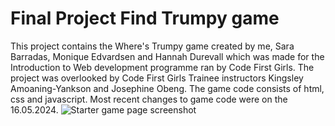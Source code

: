 # Final Project Find Trumpy game
This project contains the Where's Trumpy game created by me, Sara Barradas, Monique Edvardsen and Hannah Durevall which was made for the Introduction to Web development programme ran by Code First Girls. The project was overlooked by Code First Girls Trainee instructors Kingsley Amoaning-Yankson and Josephine Obeng. The game code consists of html, css and javascript. Most recent changes to game code were on the 16.05.2024.
![Starter game page screenshot](https://maryivie.github.io/img/Starter_game_page_screenshot.jpg)
